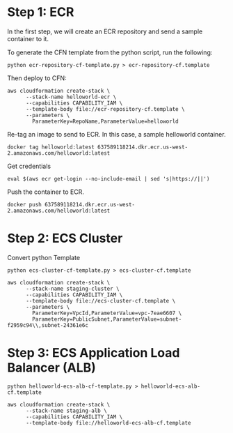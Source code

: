 
# Step 1: ECR

In the first step, we will create an ECR repository and send a sample container to it.

To generate the CFN template from the python script, run the following:
```
python ecr-repository-cf-template.py > ecr-repository-cf.template
```

Then deploy to CFN:
```
aws cloudformation create-stack \
      --stack-name helloworld-ecr \
      --capabilities CAPABILITY_IAM \
      --template-body file://ecr-repository-cf.template \
      --parameters \
        ParameterKey=RepoName,ParameterValue=helloworld
```

Re-tag an image to send to ECR. In this case, a sample helloworld container.
```
docker tag helloworld:latest 637589118214.dkr.ecr.us-west-2.amazonaws.com/helloworld:latest
```

Get credentials
```
eval $(aws ecr get-login --no-include-email | sed 's|https://||')
```

Push the container to ECR.
```
docker push 637589118214.dkr.ecr.us-west-2.amazonaws.com/helloworld:latest

```

# Step 2: ECS Cluster

Convert python Template
```
python ecs-cluster-cf-template.py > ecs-cluster-cf.template
```

```
aws cloudformation create-stack \
      --stack-name staging-cluster \
      --capabilities CAPABILITY_IAM \
      --template-body file://ecs-cluster-cf.template \
      --parameters \
        ParameterKey=VpcId,ParameterValue=vpc-7eae6607 \
        ParameterKey=PublicSubnet,ParameterValue=subnet-f2959c94\\,subnet-24361e6c
```

# Step 3: ECS Application Load Balancer (ALB)

```
python helloworld-ecs-alb-cf-template.py > helloworld-ecs-alb-cf.template

aws cloudformation create-stack \
      --stack-name staging-alb \
      --capabilities CAPABILITY_IAM \
      --template-body file://helloworld-ecs-alb-cf.template
```
